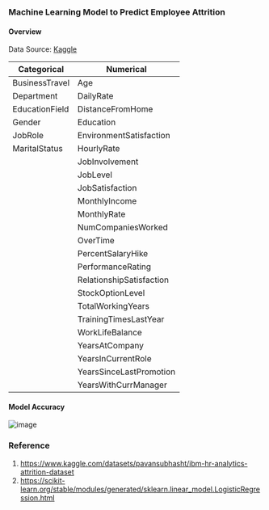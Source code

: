 ### Machine Learning Model to Predict Employee Attrition

#### Overview
Data Source: [Kaggle](https://www.kaggle.com/datasets/pavansubhasht/ibm-hr-analytics-attrition-dataset)

|   Categorical   |         Numerical        |
|-----------------|--------------------------|
| BusinessTravel  | Age                      |
| Department      | DailyRate                |
| EducationField  | DistanceFromHome         |
| Gender          | Education                |
| JobRole         | EnvironmentSatisfaction  |
| MaritalStatus   | HourlyRate               |
|                 | JobInvolvement           |
|                 | JobLevel                 |
|                 | JobSatisfaction          |
|                 | MonthlyIncome            |
|                 | MonthlyRate              |
|                 | NumCompaniesWorked       |
|                 | OverTime                 |
|                 | PercentSalaryHike        |
|                 | PerformanceRating        |
|                 | RelationshipSatisfaction |
|                 | StockOptionLevel         |
|                 | TotalWorkingYears        |
|                 | TrainingTimesLastYear    |
|                 | WorkLifeBalance          |
|                 | YearsAtCompany           |
|                 | YearsInCurrentRole       |
|                 | YearsSinceLastPromotion  |
|                 | YearsWithCurrManager     |

#### Model Accuracy

![image](https://user-images.githubusercontent.com/37673834/169185594-d78c7672-0dcb-487c-8323-bd9b7d559ced.png)

### Reference
1. https://www.kaggle.com/datasets/pavansubhasht/ibm-hr-analytics-attrition-dataset
2. https://scikit-learn.org/stable/modules/generated/sklearn.linear_model.LogisticRegression.html
